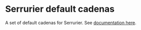 # Serrurier default cadenas

A set of default cadenas for Serrurier.
See [documentation here](https://github.com/sveinburne/serrurier#default-cadenas).